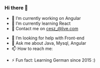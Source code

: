 ### Hi there 👋


- 🔭 I’m currently working on Angular
- 🌱 I’m currently learning React
- 💬 Contact me on cesz_@live.com
<!-- - 👯 I’m looking to collaborate on ... -->
- 🤔 I’m looking for help with Front-end
- 💬 Ask me about Java, Mysql, Angular
- 📫 How to reach me: 
<!-- - 😄 Pronouns: ... -->
- ⚡ Fun fact: Learning German since 2015 :)



